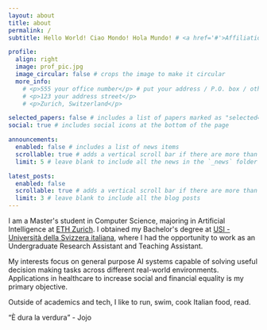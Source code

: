 ```yaml
---
layout: about
title: about
permalink: /
subtitle: Hello World! Ciao Mondo! Hola Mundo! # <a href='#'>Affiliations</a>. Address. Contacts. Motto. Etc.

profile:
  align: right
  image: prof_pic.jpg
  image_circular: false # crops the image to make it circular
  more_info: 
    # <p>555 your office number</p> # put your address / P.O. box / other info below picture.
    # <p>123 your address street</p>
    # <p>Zurich, Switzerland</p>

selected_papers: false # includes a list of papers marked as "selected={true}". Edit `_bibliography/papers.bib` and to render your publications page automatically.
social: true # includes social icons at the bottom of the page

announcements:
  enabled: false # includes a list of news items
  scrollable: true # adds a vertical scroll bar if there are more than 3 news items
  limit: 5 # leave blank to include all the news in the `_news` folder

latest_posts:
  enabled: false
  scrollable: true # adds a vertical scroll bar if there are more than 3 new posts items
  limit: 3 # leave blank to include all the blog posts
---
```



I am a Master's student in Computer Science, majoring in Artificial Intelligence at [ETH Zurich](ethz.ch/en.html).
I obtained my Bachelor's degree at [USI - Università della Svizzera italiana](usi.ch/en), where I had the opportunity to work as an Undergraduate Research Assistant and Teaching Assistant.

My interests focus on general purpose AI systems capable of solving useful decision making tasks across different real-world environments.
Applications in healthcare to increase social and financial equality is my primary objective. 

Outside of academics and tech, I like to run, swim, cook Italian food, read.

<q>È dura la verdura</q> - Jojo

<!-- Theme set to use [Font Awesome icons](https://fontawesome.com/) and [Academicons](https://jpswalsh.github.io/academicons/). -->
